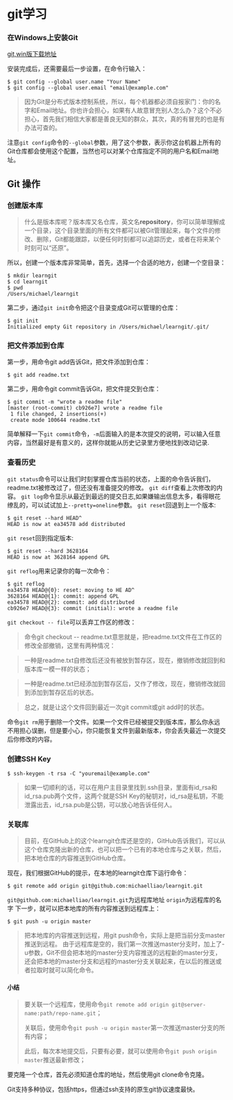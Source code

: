 # git学习 #

### 在Windows上安装Git ###
[git,win版下载地址](https://git-for-windows.github.io)

安装完成后，还需要最后一步设置，在命令行输入：
```
$ git config --global user.name "Your Name"
$ git config --global user.email "email@example.com"

```
>因为Git是分布式版本控制系统，所以，每个机器都必须自报家门：你的名字和Email地址。你也许会担心，如果有人故意冒充别人怎么办？这个不必担心，首先我们相信大家都是善良无知的群众，其次，真的有冒充的也是有办法可查的。
>
注意`git config`命令的`--global`参数，用了这个参数，表示你这台机器上所有的Git仓库都会使用这个配置，当然也可以对某个仓库指定不同的用户名和Email地址。

## Git 操作 ##
### 创建版本库 ###

>什么是版本库呢？版本库又名仓库，英文名**repository**，你可以简单理解成一个目录，这个目录里面的所有文件都可以被Git管理起来，每个文件的修改、删除，Git都能跟踪，以便任何时刻都可以追踪历史，或者在将来某个时刻可以“还原”。

所以，创建一个版本库非常简单，首先，选择一个合适的地方，创建一个空目录：
```
$ mkdir learngit
$ cd learngit
$ pwd
/Users/michael/learngit
```
第二步，通过`git init`命令把这个目录变成Git可以管理的仓库：
```
$ git init
Initialized empty Git repository in /Users/michael/learngit/.git/

```

### 把文件添加到仓库 ###
第一步，用命令git add告诉Git，把文件添加到仓库：
```
$ git add readme.txt
```
第二步，用命令git commit告诉Git，把文件提交到仓库：
```
$ git commit -m "wrote a readme file"
[master (root-commit) cb926e7] wrote a readme file
 1 file changed, 2 insertions(+)
 create mode 100644 readme.txt
```
简单解释一下`git commit`命令，`-m`后面输入的是本次提交的说明，可以输入任意内容，当然最好是有意义的，这样你就能从历史记录里方便地找到改动记录.

### 查看历史 ###

`git status`命令可以让我们时刻掌握仓库当前的状态，上面的命令告诉我们，readme.txt被修改过了，但还没有准备提交的修改。
`git diff`查看上次修改的内容。
`git log`命令显示从最近到最远的提交日志,如果嫌输出信息太多，看得眼花缭乱的，可以试试加上`--pretty=oneline`参数。
`git reset`回退到上一个版本:
```
$ git reset --hard HEAD^
HEAD is now at ea34578 add distributed
```
`git reset`回到指定版本:
```
$ git reset --hard 3628164
HEAD is now at 3628164 append GPL
```
`git reflog`用来记录你的每一次命令：
```
$ git reflog
ea34578 HEAD@{0}: reset: moving to HE AD^
3628164 HEAD@{1}: commit: append GPL
ea34578 HEAD@{2}: commit: add distributed
cb926e7 HEAD@{3}: commit (initial): wrote a readme file
```


`git checkout -- file`可以丢弃工作区的修改：
>命令git checkout -- readme.txt意思就是，把readme.txt文件在工作区的修改全部撤销，这里有两种情况：

>一种是readme.txt自修改后还没有被放到暂存区，现在，撤销修改就回到和版本库一模一样的状态；

>一种是readme.txt已经添加到暂存区后，又作了修改，现在，撤销修改就回到添加到暂存区后的状态。

>总之，就是让这个文件回到最近一次git commit或git add时的状态。

命令`git rm`用于删除一个文件。如果一个文件已经被提交到版本库，那么你永远不用担心误删，但是要小心，你只能恢复文件到最新版本，你会丢失最近一次提交后你修改的内容。


### 创建SSH Key ###
```
$ ssh-keygen -t rsa -C "youremail@example.com"
```
>如果一切顺利的话，可以在用户主目录里找到.ssh目录，里面有id_rsa和id_rsa.pub两个文件，这两个就是SSH Key的秘钥对，id_rsa是私钥，不能泄露出去，id_rsa.pub是公钥，可以放心地告诉任何人。


### 关联库 ###
>目前，在GitHub上的这个learngit仓库还是空的，GitHub告诉我们，可以从这个仓库克隆出新的仓库，也可以把一个已有的本地仓库与之关联，然后，把本地仓库的内容推送到GitHub仓库。

现在，我们根据GitHub的提示，在本地的learngit仓库下运行命令：

```
$ git remote add origin git@github.com:michaelliao/learngit.git
```
`git@github.com:michaelliao/learngit.git`为远程库地址
`origin`为远程库的名字
下一步，就可以把本地库的所有内容推送到远程库上：
```
$ git push -u origin master
```
>把本地库的内容推送到远程，用git push命令，实际上是把当前分支master推送到远程。
由于远程库是空的，我们第一次推送master分支时，加上了-u参数，Git不但会把本地的master分支内容推送的远程新的master分支，还会把本地的master分支和远程的master分支关联起来，在以后的推送或者拉取时就可以简化命令。

#### 小结 ####
>要关联一个远程库，使用命令`git remote add origin git@server-name:path/repo-name.git`；
>
>关联后，使用命令`git push -u origin master`第一次推送master分支的所有内容；
>
>此后，每次本地提交后，只要有必要，就可以使用命令`git push origin master`推送最新修改；


要克隆一个仓库，首先必须知道仓库的地址，然后使用git clone命令克隆。

Git支持多种协议，包括https，但通过ssh支持的原生git协议速度最快。
